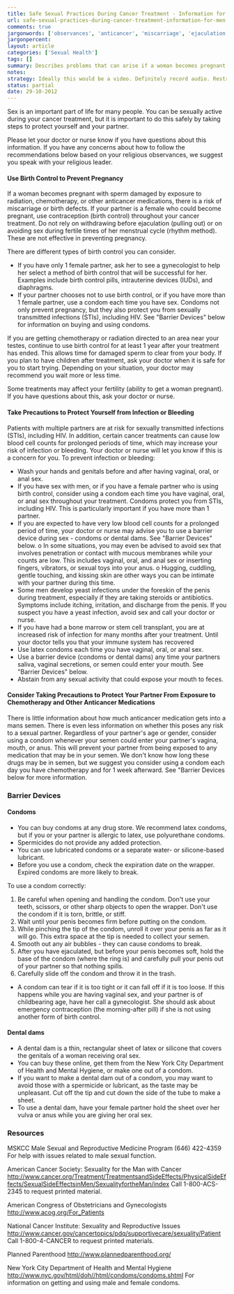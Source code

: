 ```yaml
---
title: Safe Sexual Practices During Cancer Treatment - Information for Men
url: safe-sexual-practices-during-cancer-treatment-information-for-men
comments: true
jargonwords: ['observances', 'anticancer', 'miscarriage', 'ejaculation', 'gynecologist', 'intrauterine', 'iuds', 'diaphragms', 'stis', 'testes', 'genitals', 'anal', 'mucous', 'inserting', 'vibrators', 'anus', 'cuddling', 'foreskin', 'itching', 'secretions', 'semen', 'abstain', 'feces', 'mans', 'dont', 'polyurethane', 'spermicides', 'lubricated', 'water-', 'silicone-based', 'lubricant', 'expiration', 'wrapper', 'pinching', 'unroll', 'ejaculated', 'childbearing', 'morning-after', 'spermicide', 'vulva', 'mskcc', '-', '--acs-', 'obstetricians', 'gynecologists', '---cancer']
jargonpercent:
layout: article
categories: ['Sexual Health']
tags: []
summary: Describes problems that can arise if a woman becomes pregnant with sperm damaged by chemotherapy or radiation, precautions - barrier method contraception, precautions agains bleeding, keeping sexual partners safe from chemotherapeutics. Lists external resouces related to the subject. 
notes:
strategy: Ideally this would be a video. Definitely record audio. Restructure text.  (Rethink? No. Some re-writing? Yes. Graphics or diagrams? Yes. Photography? Yes. Podcast or audio? Yes. Video? Yes)
status: partial
date: 29-10-2012
---
```

Sex is an important part of life for many people. You can be sexually active during your cancer treatment, but it is important to do this safely by taking steps to protect yourself and your partner.

Please let your doctor or nurse know if you have questions about this information. If you have any concerns about how to follow the recommendations below based on your religious observances, we suggest you speak with your religious leader.

#### Use Birth Control to Prevent Pregnancy
If a woman becomes pregnant with sperm damaged by exposure to radiation, chemotherapy, or other anticancer medications, there is a risk of miscarriage or birth defects. If your partner is a female who could become pregnant, use contraception (birth control) throughout your cancer treatment. Do not rely on withdrawing before ejaculation (pulling out) or on avoiding sex during fertile times of her menstrual cycle (rhythm method). These are not effective in preventing pregnancy.

There are different types of birth control you can consider.
* If you have only 1 female partner, ask her to see a gynecologist to help her select a method of birth control that will be successful for her. Examples include birth control pills, intrauterine devices (IUDs), and diaphragms.
* If your partner chooses not to use birth control, or if you have more than 1 female partner, use a condom each time you have sex. Condoms not only prevent pregnancy, but they also protect you from sexually transmitted infections (STIs), including HIV. See "Barrier Devices" below for information on buying and using condoms.

If you are getting chemotherapy or radiation directed to an area near your testes, continue to use birth control for at least 1 year after your treatment has ended. This allows time for damaged sperm to clear from your body. If you plan to have children after treatment, ask your doctor when it is safe for you to start trying. Depending on your situation, your doctor may recommend you wait more or less time.

Some treatments may affect your fertility (ability to get a woman pregnant). If you have questions about this, ask your doctor or nurse.

#### Take Precautions to Protect Yourself from Infection or Bleeding
Patients with multiple partners are at risk for sexually transmitted infections (STIs), including HIV. In addition, certain cancer treatments can cause low blood cell counts for prolonged periods of time, which may increase your risk of infection or bleeding. Your doctor or nurse will let you know if this is a concern for you. To prevent infection or bleeding:

* Wash your hands and genitals before and after having vaginal, oral, or anal sex.
* If you have sex with men, or if you have a female partner who is using birth control, consider using a condom each time you have vaginal, oral, or anal sex throughout your treatment. Condoms protect you from STIs, including HIV. This is particularly important if you have more than 1 partner.
* If you are expected to have very low blood cell counts for a prolonged period of time, your doctor or nurse may advise you to use a barrier device during sex - condoms or dental dams. See "Barrier Devices" below. 
o In some situations, you may even be advised to avoid sex that involves penetration or contact with mucous membranes while your counts are low. This includes vaginal, oral, and anal sex or inserting fingers, vibrators, or sexual toys into your anus.
o Hugging, cuddling, gentle touching, and kissing skin are other ways you can be intimate with your partner during this time.
* Some men develop yeast infections under the foreskin of the penis during treatment, especially if they are taking steroids or antibiotics. Symptoms include itching, irritation, and discharge from the penis. If you suspect you have a yeast infection, avoid sex and call your doctor or nurse.
* If you have had a bone marrow or stem cell transplant, you are at increased risk of infection for many months after your treatment. Until your doctor tells you that your immune system has recovered
* Use latex condoms each time you have vaginal, oral, or anal sex.
* Use a barrier device (condoms or dental dams) any time your partners saliva, vaginal secretions, or semen could enter your mouth. See "Barrier Devices" below.
* Abstain from any sexual activity that could expose your mouth to feces.

#### Consider Taking Precautions to Protect Your Partner From Exposure to Chemotherapy and Other Anticancer Medications
There is little information about how much anticancer medication gets into a mans semen. There is even less information on whether this poses any risk to a sexual partner. Regardless of your partner's age or gender, consider using a condom whenever your semen could enter your partner's vagina, mouth, or anus. This will prevent your partner from being exposed to any medication that may be in your semen. We don't know how long these drugs may be in semen, but we suggest you consider using a condom each day you have chemotherapy and for 1 week afterward. See "Barrier Devices below for more information.


### Barrier Devices

#### Condoms
* You can buy condoms at any drug store. We recommend latex condoms, but if you or your partner is allergic to latex, use polyurethane condoms.
* Spermicides do not provide any added protection.
* You can use lubricated condoms or a separate water- or silicone-based lubricant. 
* Before you use a condom, check the expiration date on the wrapper. Expired condoms are more likely to break.

To use a condom correctly:

1. Be careful when opening and handling the condom. Don't use your teeth, scissors, or other sharp objects to open the wrapper. Don't use the condom if it is torn, brittle, or stiff.
2. Wait until your penis becomes firm before putting on the condom.
3. While pinching the tip of the condom, unroll it over your penis as far as it will go. This extra space at the tip is needed to collect your semen.
4. Smooth out any air bubbles - they can cause condoms to break.
5. After you have ejaculated, but before your penis becomes soft, hold the base of the condom (where the ring is) and carefully pull your penis out of your partner so that nothing spills.
6. Carefully slide off the condom and throw it in the trash. 
* A condom can tear if it is too tight or it can fall off if it is too loose. If this happens while you are having vaginal sex, and your partner is of childbearing age, have her call a gynecologist. She should ask about emergency contraception (the morning-after pill) if she is not using another form of birth control.

#### Dental dams
* A dental dam is a thin, rectangular sheet of latex or silicone that covers the genitals of a woman receiving oral sex.
* You can buy these online, get them from the New York City Department of Health and Mental Hygiene, or make one out of a condom.
* If you want to make a dental dam out of a condom, you may want to avoid those with a spermicide or lubricant, as the taste may be unpleasant. Cut off the tip and cut down the side of the tube to make a sheet.
* To use a dental dam, have your female partner hold the sheet over her vulva or anus while you are giving her oral sex.

### Resources

MSKCC Male Sexual and Reproductive Medicine Program
(646) 422-4359
For help with issues related to male sexual function.

American Cancer Society: Sexuality for the Man with Cancer
http://www.cancer.org/Treatment/TreatmentsandSideEffects/PhysicalSideEffects/SexualSideEffectsinMen/SexualityfortheMan/index
Call 1-800-ACS-2345 to request printed material.

American Congress of Obstetricians and Gynecologists
http://www.acog.org/For_Patients

National Cancer Institute: Sexuality and Reproductive Issues
http://www.cancer.gov/cancertopics/pdq/supportivecare/sexuality/Patient
Call 1-800-4-CANCER to request printed materials.

Planned Parenthood
http://www.plannedparenthood.org/

New York City Department of Health and Mental Hygiene
http://www.nyc.gov/html/doh//html/condoms/condoms.shtml
For information on getting and using male and female condoms.